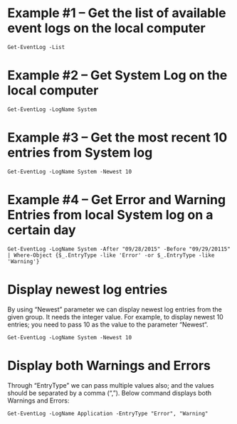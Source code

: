 

# Example #1 – Get the list of available event logs on the local computer
```
Get-EventLog -List
```

# Example #2 – Get System Log on the local computer
```
Get-EventLog -LogName System
```


# Example #3 – Get the most recent 10 entries from System log
```
Get-EventLog -LogName System -Newest 10
```

# Example #4 – Get Error and Warning Entries from local System log on a certain day
```
Get-EventLog -LogName System -After "09/28/2015" -Before "09/29/20115" | Where-Object {$_.EntryType -like 'Error' -or $_.EntryType -like 'Warning'}
```

# Display newest log entries
By using “Newest” parameter we can display newest log entries from the given group. It needs the integer value. For example, to display newest 10 entries; you need to pass 10 as the value to the parameter “Newest“.

```
Get-EventLog -LogName System -Newest 10
```

# Display both Warnings and Errors
Through “EntryType” we can pass multiple values also; and the values should be separated by a comma (“,”). Below command displays both Warnings and Errors:

```
Get-EventLog -LogName Application -EntryType "Error", "Warning"
```

